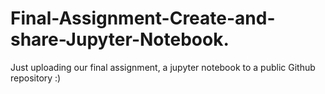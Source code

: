 # Final-Assignment-Create-and-share-Jupyter-Notebook.

Just uploading our final assignment, a jupyter notebook to a public Github repository :)
